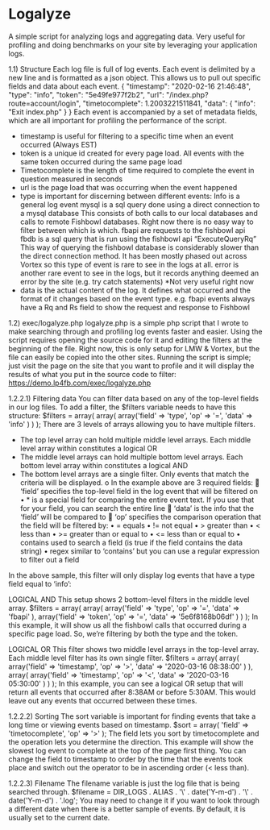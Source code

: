 # Logalyze
A simple script for analyzing logs and aggregating data. Very useful for profiling and doing benchmarks on your site by leveraging your application logs.

1.1)	Structure
Each log file is full of log events. Each event is delimited by a new line and is formatted as a json object. This allows us to pull out specific fields and data about each event.
{
  "timestamp": "2020-02-16 21:46:48",
  "type": "info",
  "token": "5e49fe977f2b2",
  "url": "/index.php?route=account/login",
  "timetocomplete": 1.2003221511841,
  "data": {
    "info": "Exit index.php"
  }
}
Each event is accompanied by a set of metadata fields, which are all important for profiling the performance of the script.
-	timestamp is useful for filtering to a specific time when an event occurred (Always EST)
-	token is a unique id created for every page load. All events with the same token occurred during the same page load
-	Timetocomplete is the length of time required to complete the event in question measured in seconds
-	url is the page load that was occurring when the event happened
-	type is important for discerning between different events:
		Info is a general log event
		mysql is a sql query done using a direct connection to a mysql database
This consists of both calls to our local databases and calls to remote Fishbowl databases. Right now there is no easy way to filter between which is which.
fbapi are requests to the fishbowl api
		fbdb is a sql query that is run using the fishbowl api “ExecuteQueryRq”
This way of querying the fishbowl database is considerably slower than the direct connection method. It has been mostly phased out across Vortex so this type of event is rare to see in the logs at all.
error is another rare event to see in the logs, but it records anything deemed an error by the site (e.g. try catch statements) *Not very useful right now
-	data is the actual content of the log. It defines what occurred and the format of it changes based on the event type.
e.g. fbapi events always have a Rq and Rs field to show the request and response to Fishbowl
		
1.2)	exec/logalyze.php
logalyze.php is a simple php script that I wrote to make searching through and profiling log events faster and easier. 
Using the script requires opening the source code for it and editing the filters at the beginning of the file. Right now, this is only setup for LMW & Vortex, but the file can easily be copied into the other sites.
Running the script is simple; just visit the page on the site that you want to profile and it will display the results of what you put in the source code to filter:
https://demo.lp4fb.com/exec/logalyze.php

1.2.2.1) Filtering data
You can filter data based on any of the top-level fields in our log files. To add a filter, the $filters variable needs to have this structure:
	$filters = array(
		array(
			array('field' => 'type',
				'op' => '=',
				'data' => 'info'
			 )
		)
	);
There are 3 levels of arrays allowing you to have multiple filters.
-	The top level array can hold multiple middle level arrays. Each middle level array within constitutes a logical OR
-	The middle level arrays can hold multiple bottom level arrays. Each bottom level array within constitutes a logical AND
-	The bottom level arrays are a single filter. Only events that match the criteria will be displayed.
o	In the example above are 3 required fields:
	‘field’ specifies the top-level field in the log event that will be filtered on
•	* is a special field for comparing the entire event text. If you use that for your field, you can search the entire line
	‘data’ is the info that the ‘field’ will be compared to
	‘op’ specifies the comparison operation that the field will be filtered by:
•	=	equals
•	!=	not equal
•	>	greater than
•	<	less than
•	>=	greater than or equal to
•	<=	less than or equal to 
•	contains 	used to search a field (is true if the field contains the data string)
•	regex 	similar to ‘contains’ but you can use a regular expression to filter out a field

In the above sample, this filter will only display log events that have a type field equal to ‘info’:
 

LOGICAL AND
This setup shows 2 bottom-level filters in the middle level array.
	$filters = array(
		array(
			array('field' => 'type',
				'op' => '=',
				'data' => 'fbapi'
			),
			array('field' => 'token',
				'op' => '=',
				'data' => '5e6f8168b06df'
			)
		)
	);
In this example, it will show us all the fishbowl calls that occurred during a specific page load.
So, we’re filtering by both the type and the token.


LOGICAL OR
This filter shows two middle level arrays  in the top-level array. Each middle level filter has its own single filter.
	$filters = array(
		array(
			array('field' => 'timestamp',
				'op' => '>',
				'data' => '2020-03-16 08:38:00'
			)
		), 
		array(
			array('field' => 'timestamp',
				'op' => '<',
				'data' => '2020-03-16 05:30:00'
			)
		)
	);
In this example, you can see a logical OR setup that will return all events that occurred after 8:38AM or before 5:30AM. This would leave out any events that occurred between these times.


1.2.2.2)	 Sorting
The sort variable is important for finding events that take a long time or viewing events based on timestamp.
	$sort = array(
'field' => 'timetocomplete',
		'op' => '>'
);
The field lets you sort by timetocomplete and the operation lets you determine the direction. This example will show the slowest log event to complete at the top of the page first thing.
You can change the field to timestamp to order by the time that the events took place and switch out the operator to be in ascending order (< less than).

1.2.2.3) Filename
The filename variable is just the log file that is being searched through.
$filename = DIR_LOGS . ALIAS . '\\' . date('Y-m-d') . '\\' . date('Y-m-d') . '.log';
You may need to change it if you want to look through a different date when there is a better sample of events.
By default, it is usually set to the current date.
